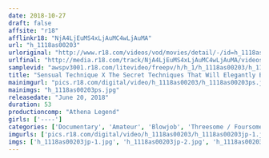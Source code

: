 ```yaml
---
date: 2018-10-27
draft: false
affsite: "r18"
afflinkr18: "NjA4LjEuMS4xLjAuMC4wLjAuMA"
url: "h_1118as00203"
urloriginal: "http://www.r18.com/videos/vod/movies/detail/-/id=h_1118as00203"
urlfinal: "http://media.r18.com/track/NjA4LjEuMS4xLjAuMC4wLjAuMA/videos/vod/movies/detail/-/id=h_1118as00203"
samplevid: "awspv3001.r18.com/litevideo/freepv/h/h_1/h_1118as00203/h_1118as00203_dmb_s.mp4"
title: "Sensual Technique X The Secret Techniques That Will Elegantly Bring You Back To Pleasure And Joy"
mainimgurl: "pics.r18.com/digital/video/h_1118as00203/h_1118as00203ps.jpg"
mainimgs: "h_1118as00203ps.jpg"
releasedate: "June 20, 2018"
duration: 53
productioncomp: "Athena Legend"
girls: ['----']
categories: ['Documentary', 'Amateur', 'Blowjob', 'Threesome / Foursome']
imgurls: ['pics.r18.com/digital/video/h_1118as00203/h_1118as00203jp-1.jpg', 'pics.r18.com/digital/video/h_1118as00203/h_1118as00203jp-2.jpg', 'pics.r18.com/digital/video/h_1118as00203/h_1118as00203jp-3.jpg', 'pics.r18.com/digital/video/h_1118as00203/h_1118as00203jp-4.jpg', 'pics.r18.com/digital/video/h_1118as00203/h_1118as00203jp-5.jpg', 'pics.r18.com/digital/video/h_1118as00203/h_1118as00203jp-6.jpg', 'pics.r18.com/digital/video/h_1118as00203/h_1118as00203jp-7.jpg', 'pics.r18.com/digital/video/h_1118as00203/h_1118as00203jp-8.jpg', 'pics.r18.com/digital/video/h_1118as00203/h_1118as00203jp-9.jpg', 'pics.r18.com/digital/video/h_1118as00203/h_1118as00203jp-10.jpg', 'pics.r18.com/digital/video/h_1118as00203/h_1118as00203jp-11.jpg', 'pics.r18.com/digital/video/h_1118as00203/h_1118as00203jp-12.jpg', 'pics.r18.com/digital/video/h_1118as00203/h_1118as00203jp-13.jpg', 'pics.r18.com/digital/video/h_1118as00203/h_1118as00203jp-14.jpg', 'pics.r18.com/digital/video/h_1118as00203/h_1118as00203jp-15.jpg', 'pics.r18.com/digital/video/h_1118as00203/h_1118as00203jp-16.jpg', 'pics.r18.com/digital/video/h_1118as00203/h_1118as00203jp-17.jpg', 'pics.r18.com/digital/video/h_1118as00203/h_1118as00203jp-18.jpg', 'pics.r18.com/digital/video/h_1118as00203/h_1118as00203jp-19.jpg', 'pics.r18.com/digital/video/h_1118as00203/h_1118as00203jp-20.jpg']
imgs: ['h_1118as00203jp-1.jpg', 'h_1118as00203jp-2.jpg', 'h_1118as00203jp-3.jpg', 'h_1118as00203jp-4.jpg', 'h_1118as00203jp-5.jpg', 'h_1118as00203jp-6.jpg', 'h_1118as00203jp-7.jpg', 'h_1118as00203jp-8.jpg', 'h_1118as00203jp-9.jpg', 'h_1118as00203jp-10.jpg', 'h_1118as00203jp-11.jpg', 'h_1118as00203jp-12.jpg', 'h_1118as00203jp-13.jpg', 'h_1118as00203jp-14.jpg', 'h_1118as00203jp-15.jpg', 'h_1118as00203jp-16.jpg', 'h_1118as00203jp-17.jpg', 'h_1118as00203jp-18.jpg', 'h_1118as00203jp-19.jpg', 'h_1118as00203jp-20.jpg']
---
```

